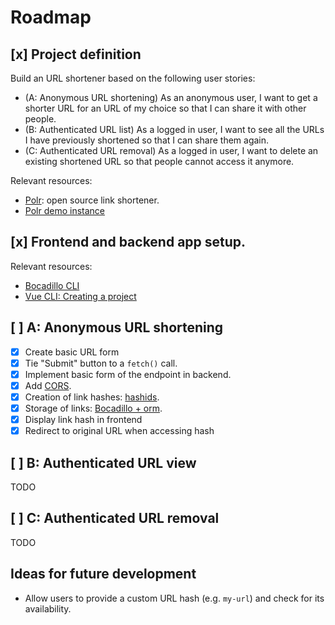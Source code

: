 # Roadmap

## [x] Project definition

Build an URL shortener based on the following user stories:

- (A: Anonymous URL shortening) As an anonymous user, I want to get a shorter URL for an URL of my choice so that I can share it with other people.
- (B: Authenticated URL list) As a logged in user, I want to see all the URLs I have previously shortened so that I can share them again.
- (C: Authenticated URL removal) As a logged in user, I want to delete an existing shortened URL so that people cannot access it anymore.

Relevant resources:

- [Polr](https://polrproject.org/): open source link shortener.
- [Polr demo instance](https://demo.polr.me/)

## [x] Frontend and backend app setup.

Relevant resources:

- [Bocadillo CLI](https://github.com/bocadilloproject/bocadillo-cli)
- [Vue CLI: Creating a project](https://cli.vuejs.org/guide/creating-a-project.html#vue-create)

## [ ] A: Anonymous URL shortening

- [x] Create basic URL form
- [x] Tie "Submit" button to a `fetch()` call.
- [x] Implement basic form of the endpoint in backend.
- [x] Add [CORS](https://bocadilloproject.github.io/guide/builtin-middleware.html#cors).
- [x] Creation of link hashes: [hashids](https://github.com/davidaurelio/hashids-python).
- [x] Storage of links: [Bocadillo + orm](https://bocadilloproject.github.io/how-to/orm.html).
- [x] Display link hash in frontend
- [x] Redirect to original URL when accessing hash

## [ ] B: Authenticated URL view

TODO

## [ ] C: Authenticated URL removal

TODO

## Ideas for future development

- Allow users to provide a custom URL hash (e.g. `my-url`) and check for its availability.
